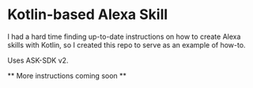 # Kotlin-based Alexa Skill

I had a hard time finding up-to-date instructions on how to create Alexa skills with Kotlin, so I created this repo
to serve as an example of how-to. 

Uses ASK-SDK v2.

** More instructions coming soon **